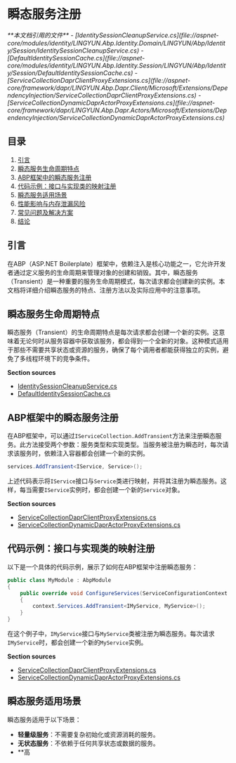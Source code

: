 
# 瞬态服务注册

<cite>
**本文档引用的文件**
- [IdentitySessionCleanupService.cs](file://aspnet-core/modules/identity/LINGYUN.Abp.Identity.Domain/LINGYUN/Abp/Identity/Session/IdentitySessionCleanupService.cs)
- [DefaultIdentitySessionCache.cs](file://aspnet-core/modules/identity/LINGYUN.Abp.Identity.Session/LINGYUN/Abp/Identity/Session/DefaultIdentitySessionCache.cs)
- [ServiceCollectionDaprClientProxyExtensions.cs](file://aspnet-core/framework/dapr/LINGYUN.Abp.Dapr.Client/Microsoft/Extensions/DependencyInjection/ServiceCollectionDaprClientProxyExtensions.cs)
- [ServiceCollectionDynamicDaprActorProxyExtensions.cs](file://aspnet-core/framework/dapr/LINGYUN.Abp.Dapr.Actors/Microsoft/Extensions/DependencyInjection/ServiceCollectionDynamicDaprActorProxyExtensions.cs)
</cite>

## 目录
1. [引言](#引言)
2. [瞬态服务生命周期特点](#瞬态服务生命周期特点)
3. [ABP框架中的瞬态服务注册](#abp框架中的瞬态服务注册)
4. [代码示例：接口与实现类的映射注册](#代码示例接口与实现类的映射注册)
5. [瞬态服务适用场景](#瞬态服务适用场景)
6. [性能影响与内存泄漏风险](#性能影响与内存泄漏风险)
7. [常见问题及解决方案](#常见问题及解决方案)
8. [结论](#结论)

## 引言
在ABP（ASP.NET Boilerplate）框架中，依赖注入是核心功能之一，它允许开发者通过定义服务的生命周期来管理对象的创建和销毁。其中，瞬态服务（Transient）是一种重要的服务生命周期模式，每次请求都会创建新的实例。本文档将详细介绍瞬态服务的特点、注册方法以及实际应用中的注意事项。

## 瞬态服务生命周期特点
瞬态服务（Transient）的生命周期特点是每次请求都会创建一个新的实例。这意味着无论何时从服务容器中获取该服务，都会得到一个全新的对象。这种模式适用于那些不需要共享状态或资源的服务，确保了每个调用者都能获得独立的实例，避免了多线程环境下的竞争条件。

**Section sources**
- [IdentitySessionCleanupService.cs](file://aspnet-core/modules/identity/LINGYUN.Abp.Identity.Domain/LINGYUN/Abp/Identity/Session/IdentitySessionCleanupService.cs#L1-L37)
- [DefaultIdentitySessionCache.cs](file://aspnet-core/modules/identity/LINGYUN.Abp.Identity.Session/LINGYUN/Abp/Identity/Session/DefaultIdentitySessionCache.cs#L1-L57)

## ABP框架中的瞬态服务注册
在ABP框架中，可以通过`IServiceCollection.AddTransient`方法来注册瞬态服务。此方法接受两个参数：服务类型和实现类型。当服务被注册为瞬态时，每次请求该服务时，依赖注入容器都会创建一个新的实例。

```csharp
services.AddTransient<IService, Service>();
```

上述代码表示将`IService`接口与`Service`类进行映射，并将其注册为瞬态服务。这样，每当需要`IService`实例时，都会创建一个新的`Service`对象。

**Section sources**
- [ServiceCollectionDaprClientProxyExtensions.cs](file://aspnet-core/framework/dapr/LINGYUN.Abp.Dapr.Client/Microsoft/Extensions/DependencyInjection/ServiceCollectionDaprClientProxyExtensions.cs#L106-L141)
- [ServiceCollectionDynamicDaprActorProxyExtensions.cs](file://aspnet-core/framework/dapr/LINGYUN.Abp.Dapr.Actors/Microsoft/Extensions/DependencyInjection/ServiceCollectionDynamicDaprActorProxyExtensions.cs#L71-L103)

## 代码示例：接口与实现类的映射注册
以下是一个具体的代码示例，展示了如何在ABP框架中注册瞬态服务：

```csharp
public class MyModule : AbpModule
{
    public override void ConfigureServices(ServiceConfigurationContext context)
    {
        context.Services.AddTransient<IMyService, MyService>();
    }
}
```

在这个例子中，`IMyService`接口与`MyService`类被注册为瞬态服务。每次请求`IMyService`时，都会创建一个新的`MyService`实例。

**Section sources**
- [ServiceCollectionDaprClientProxyExtensions.cs](file://aspnet-core/framework/dapr/LINGYUN.Abp.Dapr.Client/Microsoft/Extensions/DependencyInjection/ServiceCollectionDaprClientProxyExtensions.cs#L106-L141)
- [ServiceCollectionDynamicDaprActorProxyExtensions.cs](file://aspnet-core/framework/dapr/LINGYUN.Abp.Dapr.Actors/Microsoft/Extensions/DependencyInjection/ServiceCollectionDynamicDaprActorProxyExtensions.cs#L71-L103)

## 瞬态服务适用场景
瞬态服务适用于以下场景：
- **轻量级服务**：不需要复杂初始化或资源消耗的服务。
- **无状态服务**：不依赖于任何共享状态或数据的服务。
- **高